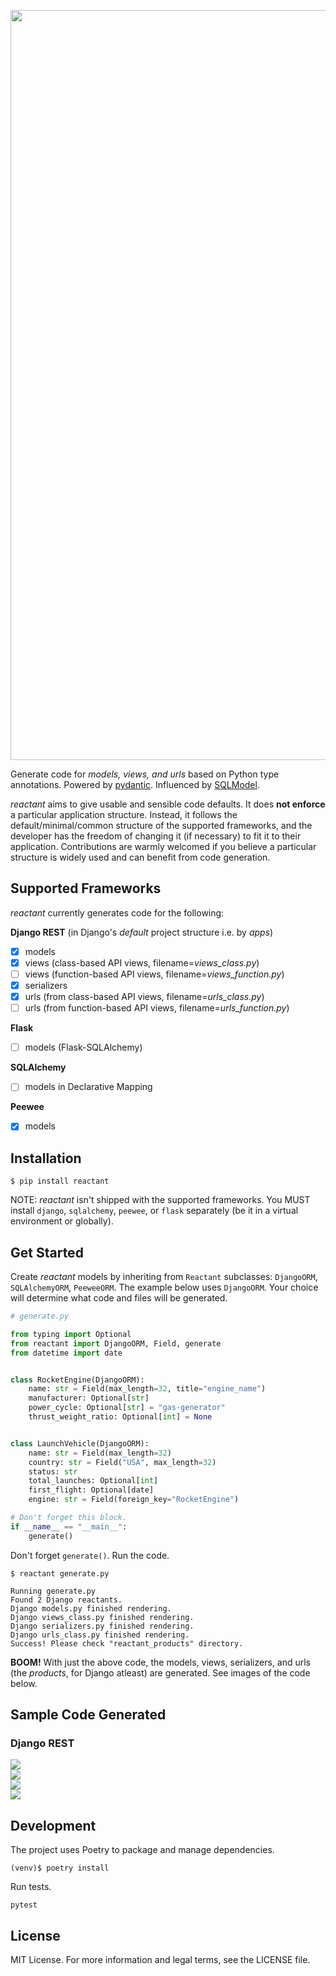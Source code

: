 <p align="center">
    <a href="https://pypi.org/project/reactant">
        <img width="1200" src="https://raw.githubusercontent.com/neil-vqa/reactant/main/reactant-logo-banner.png">
    </a>
</p>

Generate code for *models, views, and urls* based on Python type annotations. Powered by [pydantic](https://github.com/samuelcolvin/pydantic/). Influenced by [SQLModel](https://github.com/tiangolo/sqlmodel).

*reactant* aims to give usable and sensible code defaults. It does **not enforce** a particular application structure. Instead, it follows the default/minimal/common structure of the supported frameworks, and the developer has the freedom of changing it (if necessary) to fit it to their application. Contributions are warmly welcomed if you believe a particular structure is widely used and can benefit from code generation.

## Supported Frameworks

*reactant* currently generates code for the following:

**Django REST** (in Django's *default* project structure i.e. by *apps*)

- [X] models
- [X] views (class-based API views, filename=*views_class.py*)
- [ ] views (function-based API views, filename=*views_function.py*)
- [X] serializers
- [X] urls (from class-based API views, filename=*urls_class.py*)
- [ ] urls (from function-based API views, filename=*urls_function.py*)

**Flask**

- [ ] models (Flask-SQLAlchemy)

**SQLAlchemy**

- [ ] models in Declarative Mapping

**Peewee**

- [X] models

## Installation

```cli
$ pip install reactant
```

NOTE: *reactant* isn't shipped with the supported frameworks. You MUST install `django`, `sqlalchemy`, `peewee`, or `flask` separately (be it in a virtual environment or globally).

## Get Started

Create *reactant* models by inheriting from `Reactant` subclasses: `DjangoORM`, `SQLAlchemyORM`, `PeeweeORM`. The example below uses `DjangoORM`. Your choice will determine what code and files will be generated.

```python
# generate.py

from typing import Optional
from reactant import DjangoORM, Field, generate
from datetime import date


class RocketEngine(DjangoORM):
    name: str = Field(max_length=32, title="engine_name")
    manufacturer: Optional[str]
    power_cycle: Optional[str] = "gas-generator"
    thrust_weight_ratio: Optional[int] = None


class LaunchVehicle(DjangoORM):
    name: str = Field(max_length=32)
    country: str = Field("USA", max_length=32)
    status: str
    total_launches: Optional[int]
    first_flight: Optional[date]
    engine: str = Field(foreign_key="RocketEngine")

# Don't forget this block.
if __name__ == "__main__":
    generate()

```

Don't forget `generate()`. Run the code. 

```cli
$ reactant generate.py

Running generate.py
Found 2 Django reactants.
Django models.py finished rendering.
Django views_class.py finished rendering.
Django serializers.py finished rendering.
Django urls_class.py finished rendering.
Success! Please check "reactant_products" directory.
```

**BOOM!** With just the above code, the models, views, serializers, and urls (the *products*, for Django atleast) are generated. See images of the code below.

## Sample Code Generated

### Django REST

<div>
    <img src="https://raw.githubusercontent.com/neil-vqa/reactant/main/screenshots/dj_01n.png" width="auto">
</div>
<div>
    <img src="https://raw.githubusercontent.com/neil-vqa/reactant/main/screenshots/dj_02n.png" width="auto">
</div>
<div>
    <img src="https://raw.githubusercontent.com/neil-vqa/reactant/main/screenshots/dj_03n.png" width="auto">
</div>
<div>
    <img src="https://raw.githubusercontent.com/neil-vqa/reactant/main/screenshots/dj_04n.png" width="auto">
</div>

## Development

The project uses Poetry to package and manage dependencies.

```cli
(venv)$ poetry install
```

Run tests.
```cli
pytest
```

## License

MIT License. For more information and legal terms, see the LICENSE file.
